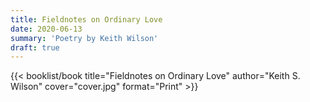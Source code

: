 ```yaml
---
title: Fieldnotes on Ordinary Love
date: 2020-06-13
summary: 'Poetry by Keith Wilson'
draft: true
---
```


{{< booklist/book
title="Fieldnotes on Ordinary Love"
author="Keith S. Wilson"
cover="cover.jpg"
format="Print" >}}
